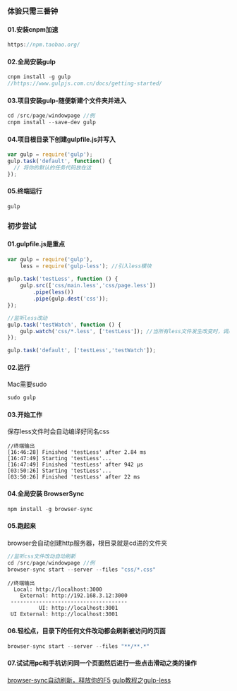 
### 体验只需三番钟

#### 01.安装cnpm加速
```javascript
https://npm.taobao.org/
```
#### 02.全局安装gulp 
```javascript
cnpm install -g gulp
//https://www.gulpjs.com.cn/docs/getting-started/
```
#### 03.项目安装gulp-随便新建个文件夹并进入 
```javascript
cd /src/page/windowpage //例
cnpm install --save-dev gulp
```
#### 04.项目根目录下创建gulpfile.js并写入
```javascript
var gulp = require('gulp');
gulp.task('default', function() {
  // 将你的默认的任务代码放在这
});
```
#### 05.终端运行
```javascript
gulp
```

### 初步尝试
#### 01.gulpfile.js是重点

```javascript
var gulp = require('gulp'),
    less = require('gulp-less'); //引入less模块
 
gulp.task('testLess', function () {
    gulp.src(['css/main.less','css/page.less'])
        .pipe(less())
        .pipe(gulp.dest('css'));
});

//监听less改动
gulp.task('testWatch', function () {
    gulp.watch('css/*.less', ['testLess']); //当所有less文件发生改变时，调用testLess任务
});

gulp.task('default', ['testLess','testWatch']);
```
#### 02.运行
Mac需要sudo 
```javascript
sudo gulp
```
#### 03.开始工作
保存less文件时会自动编译好同名css
```
//终端输出
[16:46:28] Finished 'testLess' after 2.84 ms
[16:47:49] Starting 'testLess'...
[16:47:49] Finished 'testLess' after 942 μs
[03:50:26] Starting 'testLess'...
[03:50:26] Finished 'testLess' after 22 ms
```
#### 04.全局安装 BrowserSync
```javascript
npm install -g browser-sync
```
#### 05.跑起来
browser会自动创建http服务器，根目录就是cd进的文件夹
```javascript
//监听css文件改动自动刷新
cd /src/page/windowpage //例
browser-sync start --server --files "css/*.css"
```
```
//终端输出
  Local: http://localhost:3000
    External: http://192.168.3.12:3000
 -------------------------------------
          UI: http://localhost:3001
 UI External: http://localhost:3001
```
#### 06.轻松点，目录下的任何文件改动都会刷新被访问的页面
```javascript
browser-sync start --server --files "**/**.*"
```
#### 07.试试用pc和手机访问同一个页面然后进行一些点击滑动之类的操作


[browser-sync自动刷新，释放你的F5](http://caibaojian.com/browser-sync.html)
[gulp教程之gulp-less](http://www.cnblogs.com/chris-oil/p/5387904.html)
